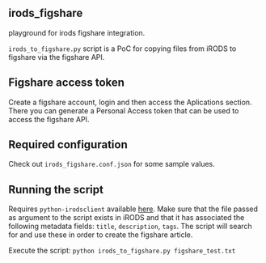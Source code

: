 ## irods_figshare
playground for irods figshare integration.

`irods_to_figshare.py` script is a PoC for copying files from iRODS to figshare via the figshare API.

## Figshare access token
Create a figshare account, login and then access the Aplications section. There you can generate a Personal Access token that can be used to access the figshare API.

## Required configuration
Check out `irods_figshare.conf.json` for some sample values.

## Running the script
Requires `python-irodsclient` available [here](https://github.com/iPlantCollaborativeOpenSource/python-irodsclient).
Make sure that the file passed as argument to the script exists in iRODS and that it has associated the following metadata fields:
`title`, `description`, `tags`. The script will search for and use these in order to create the figshare article.

Execute the script: `python irods_to_figshare.py figshare_test.txt`


